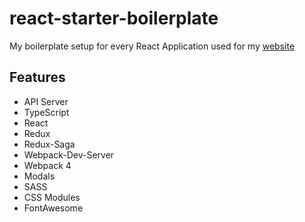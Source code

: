 # react-starter-boilerplate
My boilerplate setup for every React Application
used for my [website](https://github.com/pczern/pc)
## Features
* API Server
* TypeScript
* React
* Redux
* Redux-Saga
* Webpack-Dev-Server
* Webpack 4
* Modals
* SASS
* CSS Modules
* FontAwesome
